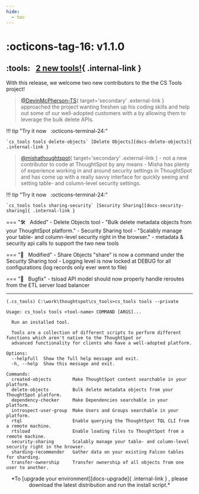 ```yaml
---
hide:
  - toc
---
```


# :octicons-tag-16: v1.1.0
## :tools: &nbsp; [2 new tools!][gh-release]{ .internal-link }

With this release, we welcome two new contributors to the the CS Tools project!

> [@DevinMcPherson-TS][contrib-dph]{ target='secondary' .external-link } approached the project
wanting freshen up his coding skills and help out some of our well-adopted customers with
a by allowing them to leverage the bulk delete APIs.

!!! tip "Try it now &nbsp; :octicons-terminal-24:"

    `cs_tools tools delete-objects` [Delete Objects][docs-delete-objects]{ .internal-link }

> [@mishathoughtspot][contrib-misha]{ target='secondary' .external-link } - not a new contributor
to code at ThoughtSpot by any means - Misha has plenty of experience working in and around
security settings in ThoughtSpot and has come up with a really savvy interface for quickly
seeing and setting table- and column-level security settings.

!!! tip "Try it now &nbsp; :octicons-terminal-24:"
    
    `cs_tools tools sharing-security` [Security Sharing][docs-security-sharing]{ .internal-link }

=== ":hammer_and_wrench: &nbsp; Added"
    - Delete Objects tool - "Bulk delete metadata objects from your ThoughtSpot platform."
    - Security Sharing tool - "Scalably manage your table- and column-level security right in the browser."
    - metadata & security api calls to support the two new tools

=== ":wrench: &nbsp; Modified"
    - Share Objects "share" is now a command under the Security Sharing tool
    - Logging level is now locked at DEBUG for all configurations (log records only ever went to file)

=== ":bug: &nbsp; Bugfix"
    - tsload API model should now properly handle reroutes from the ETL server load balancer

---

```console
(.cs_tools) C:\work\thoughtspot\cs_tools>cs_tools tools --private

Usage: cs_tools tools <tool-name> COMMAND [ARGS]...

  Run an installed tool.

  Tools are a collection of different scripts to perform different functions which aren't native to the ThoughtSpot or
  advanced functionality for clients who have a well-adopted platform.

Options:
  --helpfull  Show the full help message and exit.
  -h, --help  Show this message and exit.

Commands:
  created-objects        Make ThoughtSpot content searchable in your platform.
  delete-objects         Bulk delete metadata objects from your ThoughtSpot platform.
  dependency-checker     Make Dependencies searchable in your platform.
  introspect-user-group  Make Users and Groups searchable in your platform.
  rtql                   Enable querying the ThoughtSpot TQL CLI from a remote machine.
  rtsload                Enable loading files to ThoughtSpot from a remote machine.
  security-sharing       Scalably manage your table- and column-level security right in the browser.
  sharding-recommender   Gather data on your existing Falcon tables for sharding.
  transfer-ownership     Transfer ownership of all objects from one user to another.
```

<center>*To [upgrade your environment][docs-upgrade]{ .internal-link } , please download
the latest distribution and run the install script.*</center>

[gh-release]: https://github.com/thoughtspot/cs_tools/releases/tag/v1.1.0
[contrib-dph]: https://github.com/DevinMcPherson-TS
[contrib-misha]: https://github.com/MishaThoughtSpot
[docs-delete-objects]: ../../cs-tools/delete-objects
[docs-security-sharing]: ../../cs-tools/delete-objects
[docs-upgrade]: ../../how-to/install-upgrade-cs-tools
